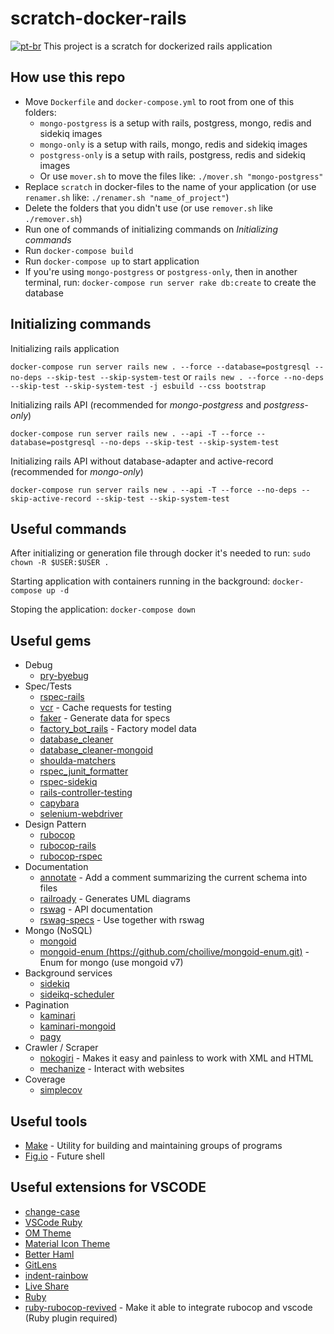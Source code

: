 # scratch-docker-rails
[![pt-br](https://img.shields.io/badge/lang-pt--br-green.svg)](https://github.com/felipeejunges/scratch-docker-rails/blob/master/README.pt-br.md)
This project is a scratch for dockerized rails application

## How use this repo
- Move `Dockerfile` and `docker-compose.yml` to root from one of this folders:
    - `mongo-postgress` is a setup with rails, postgress, mongo, redis and sidekiq images
    - `mongo-only` is a setup with rails, mongo, redis and sidekiq images
    - `postgress-only` is a setup with rails, postgress, redis and sidekiq images
    - Or use `mover.sh` to move the files like: `./mover.sh "mongo-postgress"`
- Replace `scratch` in docker-files to the name of your application (or use `renamer.sh` like: `./renamer.sh "name_of_project"`)
- Delete the folders that you didn't use (or use `remover.sh` like `./remover.sh`)
- Run one of commands of initializing commands on *Initializing commands*
- Run `docker-compose build`
- Run `docker-compose up` to start application
- If you're using `mongo-postgress` or `postgress-only`, then in another terminal, run: `docker-compose run server rake db:create` to create the database

## Initializing commands

Initializing rails application

`docker-compose run server rails new . --force --database=postgresql --no-deps --skip-test --skip-system-test`
or 
`rails new . --force --no-deps --skip-test --skip-system-test -j esbuild --css bootstrap`


Initializing rails API (recommended for *mongo-postgress* and *postgress-only*)

`docker-compose run server rails new . --api -T --force --database=postgresql --no-deps --skip-test --skip-system-test`

Initializing rails API without database-adapter and active-record (recommended for *mongo-only*)

`docker-compose run server rails new . --api -T --force --no-deps --skip-active-record --skip-test --skip-system-test`

## Useful commands

After initializing or generation file through docker it's needed to run:
`sudo chown -R $USER:$USER .`

Starting application with containers running in the background: `docker-compose up -d`

Stoping the application: `docker-compose down`

## Useful gems

- Debug
    - [pry-byebug](https://github.com/deivid-rodriguez/pry-byebug)
- Spec/Tests
    - [rspec-rails](https://github.com/rspec/rspec-rails)
    - [vcr](https://github.com/vcr/vcr) - Cache requests for testing
    - [faker](https://github.com/faker-ruby/faker) - Generate data for specs
    - [factory_bot_rails](https://github.com/thoughtbot/factory_bot_rails) - Factory model data
    - [database_cleaner](https://github.com/DatabaseCleaner/database_cleaner)
    - [database_cleaner-mongoid](https://github.com/DatabaseCleaner/database_cleaner-mongoid)
    - [shoulda-matchers](https://github.com/thoughtbot/shoulda-matchers)
    - [rspec_junit_formatter](https://github.com/sj26/rspec_junit_formatter)
    - [rspec-sidekiq](https://github.com/wspurgin/rspec-sidekiq)
    - [rails-controller-testing](https://github.com/rails/rails-controller-testing)
    - [capybara](https://github.com/teamcapybara/capybara)
    - [selenium-webdriver](https://rubygems.org/gems/selenium-webdriver)
- Design Pattern
    - [rubocop](https://github.com/rubocop/rubocop)
    - [rubocop-rails](https://github.com/rubocop/rubocop-rails)
    - [rubocop-rspec](https://github.com/rubocop/rubocop-rspec)
- Documentation
    - [annotate](https://github.com/ctran/annotate_models) - Add a comment summarizing the current schema into files
    - [railroady](https://github.com/preston/railroady) - Generates UML diagrams
    - [rswag](https://github.com/rswag/rswag) - API documentation
    - [rswag-specs](https://github.com/rswag/rswag) - Use together with rswag
- Mongo (NoSQL)
    - [mongoid](https://github.com/mongodb/mongoid)
    - [mongoid-enum (https://github.com/choilive/mongoid-enum.git)](https://github.com/choilive/mongoid-enum.git) - Enum for mongo (use mongoid v7)
- Background services
    - [sidekiq](https://github.com/sidekiq/sidekiq)
    - [sideikq-scheduler](https://github.com/sidekiq-scheduler/sidekiq-scheduler)
- Pagination
    - [kaminari](https://github.com/kaminari/kaminari)
    - [kaminari-mongoid](https://github.com/kaminari/kaminari-mongoid)
    - [pagy](https://github.com/ddnexus/pagy)
- Crawler / Scraper
    - [nokogiri](https://github.com/sparklemotion/nokogiri) - Makes it easy and painless to work with XML and HTML
    - [mechanize](https://github.com/sparklemotion/mechanize) - Interact with websites
- Coverage
    - [simplecov](https://github.com/simplecov-ruby/simplecov)

## Useful tools

- [Make](https://www.tutorialspoint.com/unix_commands/make.htm) - Utility for building and maintaining groups of programs
- [Fig.io](https://fig.io/) - Future shell

## Useful extensions for VSCODE

- [change-case](https://marketplace.visualstudio.com/items?itemName=wmaurer.change-case)
- [VSCode Ruby](https://marketplace.visualstudio.com/items?itemName=wingrunr21.vscode-ruby)
- [OM Theme](https://draculatheme.com/visual-studio-code)
- [Material Icon Theme](https://marketplace.visualstudio.com/items?itemName=PKief.material-icon-theme)
- [Better Haml](https://marketplace.visualstudio.com/items?itemName=karunamurti.haml)
- [GitLens](https://marketplace.visualstudio.com/items?itemName=eamodio.gitlens)
- [indent-rainbow](https://marketplace.visualstudio.com/items?itemName=oderwat.indent-rainbow)
- [Live Share](https://marketplace.visualstudio.com/items?itemName=MS-vsliveshare.vsliveshare)
- [Ruby](https://marketplace.visualstudio.com/items?itemName=rebornix.Ruby)
- [ruby-rubocop-revived](https://marketplace.visualstudio.com/items?itemName=LoranKloeze.ruby-rubocop-revived) - Make it able to integrate rubocop and vscode (Ruby plugin required)
